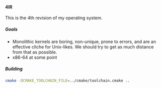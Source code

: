 #### 4IR

This is the 4th revision of my operating system.

##### Goals
- Monolithic kernels are boring, non-unique, prone to errors, and are an effective cliche for Unix-likes. We should try to get as much distance from that as possible.
- x86-64 at some point


##### Building

```bash
cmake -DCMAKE_TOOLCHAIN_FILE=../cmake/toolchain.cmake ..
```
